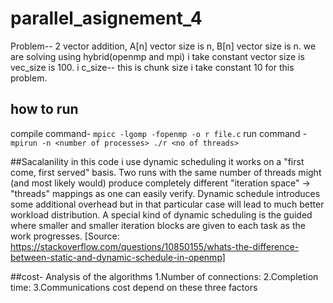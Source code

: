 # parallel_asignement_4

Problem-- 2 vector addition, A[n] vector size is n, B[n] vector size is n.
we are solving using hybrid(openmp and mpi)
i take constant vector size is vec_size is 100.
i c_size-- this is chunk size i take constant 10 for this problem.

## how to run
compile command- `mpicc -lgomp -fopenmp -o r file.c` 
run command - `mpirun -n <number of processes> ./r <no of threads>`

##Sacalanility
in this code i use dynamic scheduling it works on a "first come, first served" basis. Two runs with the same number of threads might (and most likely would) produce completely different "iteration space" -> "threads" mappings as one can easily verify. Dynamic schedule introduces some additional overhead but in that particular case will lead to much better workload distribution. A special kind of dynamic scheduling is the guided where smaller and smaller iteration blocks are given to each task as the work progresses. [Source: https://stackoverflow.com/questions/10850155/whats-the-difference-between-static-and-dynamic-schedule-in-openmp]

##cost-
Analysis of the algorithms
1.Number of connections:
2.Completion time:
3.Communications
cost depend on these three factors




